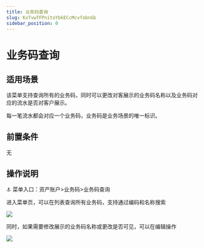 ```yaml
---
title: 业务码查询
slug: KxTvwTFPnitoYbkECcMcvfobnGb
sidebar_position: 0
---
```



# 业务码查询

## 适用场景

该菜单支持查询所有的业务码，同时可以更改对客展示的业务码名称以及业务码对应的流水是否对客户展示。

每一笔流水都会对应一个业务码，业务码是业务场景的唯一标识。

## 前置条件

无

## 操作说明

<div class="callout callout-bg-6 callout-border-6">
<p>⚓ 菜单入口：资产账户&gt;业务码&gt;业务码查询</p>
</div>

进入菜单页，可以在列表查询所有业务码，支持通过编码和名称搜索

<img src="/assets/UIImbEtWloj6rFxaNyUc7KpYnSf.png" src-width="3202" src-height="792" align="center"/>

同时，如果需要修改展示的业务码名称或更改是否可见，可以在编辑操作

<img src="/assets/Fzbrb2tgJoQfWIx7RRdcziSEn0e.png" src-width="3280" src-height="1760" align="center"/>

